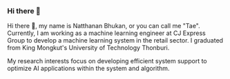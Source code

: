 ### Hi there 👋

Hi there 🌟, my name is Natthanan Bhukan, or you can call me "Tae". Currently, I am working as a machine learning engineer at CJ Express Group to develop a machine learning system in the retail sector. 
I graduated from King Mongkut's University of Technology Thonburi.

My research interests focus on developing efficient system support to optimize AI applications within the system and algorithm.
